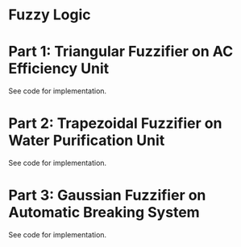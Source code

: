 # Fuzzy Logic
# Part 1: Triangular Fuzzifier on AC Efficiency Unit
See code for implementation.
# Part 2: Trapezoidal Fuzzifier on Water Purification Unit
See code for implementation.
# Part 3: Gaussian Fuzzifier on Automatic Breaking System
See code for implementation.
